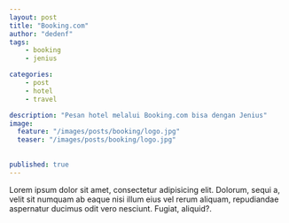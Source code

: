 ```yaml
---
layout: post
title: "Booking.com"
author: "dedenf"
tags:
    - booking
    - jenius

categories:
    - post
    - hotel
    - travel

description: "Pesan hotel melalui Booking.com bisa dengan Jenius"
image:
  feature: "/images/posts/booking/logo.jpg"
  teaser: "/images/posts/booking/logo.jpg"
  
  
published: true
---
```



Lorem ipsum dolor sit amet, consectetur adipisicing elit. Dolorum, sequi a, velit sit numquam ab eaque nisi illum eius vel rerum aliquam, repudiandae aspernatur ducimus odit vero nesciunt. Fugiat, aliquid?.